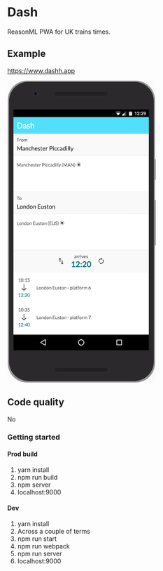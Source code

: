 # Dash 

ReasonML PWA for UK trains times.

## Example

https://www.dashh.app

![Screenshot](screenshot.png "And off we go")

## Code quality

No

### Getting started

#### Prod build

1. yarn install
1. npm run build 
1. npm server
1. localhost:9000

#### Dev

1. yarn install
1. Across a couple of terms
  1. npm run start
  1. npm run webpack
  1. npm run server
1. localhost:9000